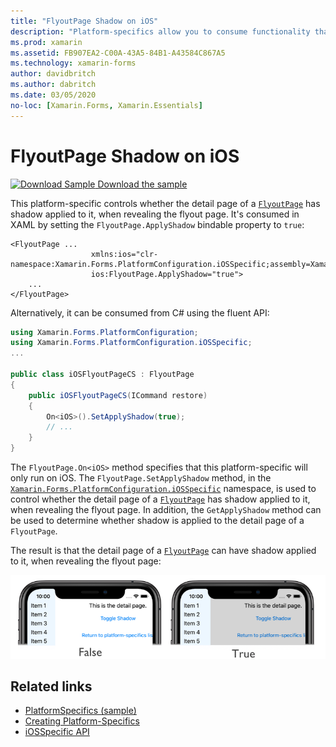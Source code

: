 ```yaml
---
title: "FlyoutPage Shadow on iOS"
description: "Platform-specifics allow you to consume functionality that's only available on a specific platform, without implementing custom renderers or effects. This article explains how to consume the iOS platform-specific that controls whether the detail page of a FlyoutPage has shadow applied to it, when revealing the flyout page."
ms.prod: xamarin
ms.assetid: FB907EA2-C00A-43A5-84B1-A43584C867A5
ms.technology: xamarin-forms
author: davidbritch
ms.author: dabritch
ms.date: 03/05/2020
no-loc: [Xamarin.Forms, Xamarin.Essentials]
---
```


# FlyoutPage Shadow on iOS

[![Download Sample](~/media/shared/download.png) Download the sample](/samples/xamarin/xamarin-forms-samples/userinterface-platformspecifics)

This platform-specific controls whether the detail page of a [`FlyoutPage`](xref:Xamarin.Forms.FlyoutPage) has shadow applied to it, when revealing the flyout page. It's consumed in XAML by setting the `FlyoutPage.ApplyShadow` bindable property to `true`:

```xaml
<FlyoutPage ...
                  xmlns:ios="clr-namespace:Xamarin.Forms.PlatformConfiguration.iOSSpecific;assembly=Xamarin.Forms.Core"
                  ios:FlyoutPage.ApplyShadow="true">
    ...
</FlyoutPage>
```

Alternatively, it can be consumed from C# using the fluent API:

```csharp
using Xamarin.Forms.PlatformConfiguration;
using Xamarin.Forms.PlatformConfiguration.iOSSpecific;
...

public class iOSFlyoutPageCS : FlyoutPage
{
    public iOSFlyoutPageCS(ICommand restore)
    {
        On<iOS>().SetApplyShadow(true);
        // ...
    }
}
```

The `FlyoutPage.On<iOS>` method specifies that this platform-specific will only run on iOS. The `FlyoutPage.SetApplyShadow` method, in the [`Xamarin.Forms.PlatformConfiguration.iOSSpecific`](xref:Xamarin.Forms.PlatformConfiguration.iOSSpecific) namespace, is used to control whether the detail page of a [`FlyoutPage`](xref:Xamarin.Forms.FlyoutPage) has shadow applied to it, when revealing the flyout page. In addition, the `GetApplyShadow` method can be used to determine whether shadow is applied to the detail page of a `FlyoutPage`.

The result is that the detail page of a [`FlyoutPage`](xref:Xamarin.Forms.FlyoutPage) can have shadow applied to it, when revealing the flyout page:

[![Screenshot of a FlyoutPage with and without shadow](flyoutpage-shadow-images/shadow.png "FlyoutPage with and without shadow")](flyoutpage-shadow-images/shadow-large.png#lightbox "FlyoutPage with and without shadow")

## Related links

- [PlatformSpecifics (sample)](/samples/xamarin/xamarin-forms-samples/userinterface-platformspecifics)
- [Creating Platform-Specifics](~/xamarin-forms/platform/platform-specifics/index.md#creating-platform-specifics)
- [iOSSpecific API](xref:Xamarin.Forms.PlatformConfiguration.iOSSpecific)